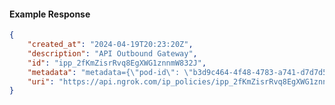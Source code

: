 <!-- Code generated for API Clients. DO NOT EDIT. -->

#### Example Response

```json
{
	"created_at": "2024-04-19T20:23:20Z",
	"description": "API Outbound Gateway",
	"id": "ipp_2fKmZisrRvq8EgXWG1znnmW832J",
	"metadata": "metadata={\"pod-id\": \"b3d9c464-4f48-4783-a741-d7d7d5db310f\"}",
	"uri": "https://api.ngrok.com/ip_policies/ipp_2fKmZisrRvq8EgXWG1znnmW832J"
}
```
